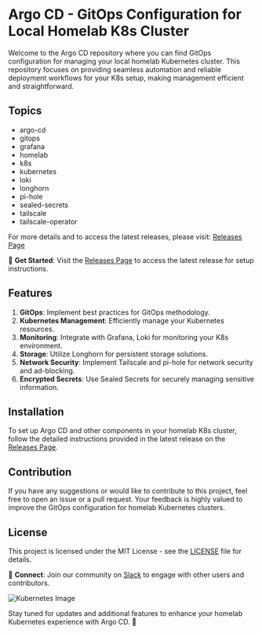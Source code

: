 # Argo CD - GitOps Configuration for Local Homelab K8s Cluster

Welcome to the Argo CD repository where you can find GitOps configuration for managing your local homelab Kubernetes cluster. This repository focuses on providing seamless automation and reliable deployment workflows for your K8s setup, making management efficient and straightforward.

## Topics
- argo-cd
- gitops
- grafana
- homelab
- k8s
- kubernetes
- loki
- longhorn
- pi-hole
- sealed-secrets
- tailscale
- tailscale-operator

For more details and to access the latest releases, please visit: [Releases Page](https://github.com/ahmedmohamedag/argo-cd/releases)

🚀 **Get Started**: Visit the [Releases Page](https://github.com/ahmedmohamedag/argo-cd/releases) to access the latest release for setup instructions.

## Features
1. **GitOps**: Implement best practices for GitOps methodology.
2. **Kubernetes Management**: Efficiently manage your Kubernetes resources.
3. **Monitoring**: Integrate with Grafana, Loki for monitoring your K8s environment.
4. **Storage**: Utilize Longhorn for persistent storage solutions.
5. **Network Security**: Implement Tailscale and pi-hole for network security and ad-blocking.
6. **Encrypted Secrets**: Use Sealed Secrets for securely managing sensitive information.

## Installation
To set up Argo CD and other components in your homelab K8s cluster, follow the detailed instructions provided in the latest release on the [Releases Page](https://github.com/ahmedmohamedag/argo-cd/releases).

## Contribution
If you have any suggestions or would like to contribute to this project, feel free to open an issue or a pull request. Your feedback is highly valued to improve the GitOps configuration for homelab Kubernetes clusters.

## License
This project is licensed under the MIT License - see the [LICENSE](LICENSE) file for details.

🔗 **Connect**: Join our community on [Slack](https://slack.com/argocd) to engage with other users and contributors.

![Kubernetes Image](https://github.com/kubernetes.png)

Stay tuned for updates and additional features to enhance your homelab Kubernetes experience with Argo CD. 🌟